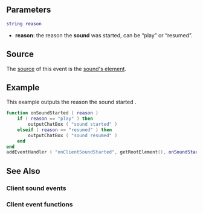 Parameters
----------

``` lua
string reason
```

-   **reason**: the reason the **sound** was started, can be “play” or “resumed”.

Source
------

The [source](/docs/event_system#event_source.md "wikilink") of this event is the [sound's element](/Element/Sound.md "wikilink").

Example
-------

This example outputs the reason the sound started .

``` lua
function onSoundStarted ( reason )
    if ( reason == "play" ) then
        outputChatBox ( "sound started" )
    elseif ( reason == "resumed" ) then
        outputChatBox ( "sound resumed" )
    end
end
addEventHandler ( "onClientSoundStarted", getRootElement(), onSoundStarted )
```

See Also
--------

### Client sound events

### Client event functions
